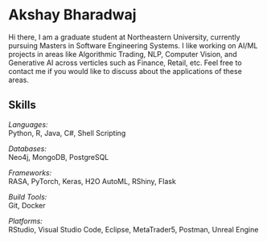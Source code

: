 # Akshay Bharadwaj
Hi there,
I am a graduate student at Northeastern University, currently pursuing Masters in Software Engineering Systems. I like working on AI/ML projects in areas like Algorithmic Trading, NLP, Computer Vision, and Generative AI  across verticles such as Finance, Retail,  etc. Feel free to contact me if you would like to discuss about the applications of these areas.

## Skills 

*Languages:*    
Python, R, Java, C#, Shell Scripting 

*Databases:*     
Neo4j, MongoDB, PostgreSQL 

*Frameworks:*  
RASA, PyTorch, Keras, H2O AutoML, RShiny, Flask 

*Build Tools:*   
Git, Docker 

*Platforms:*      
RStudio, Visual Studio Code, Eclipse, MetaTrader5, Postman, Unreal Engine


